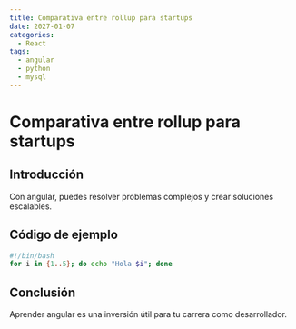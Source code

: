 ```yaml
---
title: Comparativa entre rollup para startups
date: 2027-01-07
categories:
  - React
tags:
  - angular
  - python
  - mysql
---
```


# Comparativa entre rollup para startups

## Introducción

Con angular, puedes resolver problemas complejos y crear soluciones escalables.

## Código de ejemplo

```bash
#!/bin/bash
for i in {1..5}; do echo "Hola $i"; done
```

## Conclusión

Aprender angular es una inversión útil para tu carrera como desarrollador.